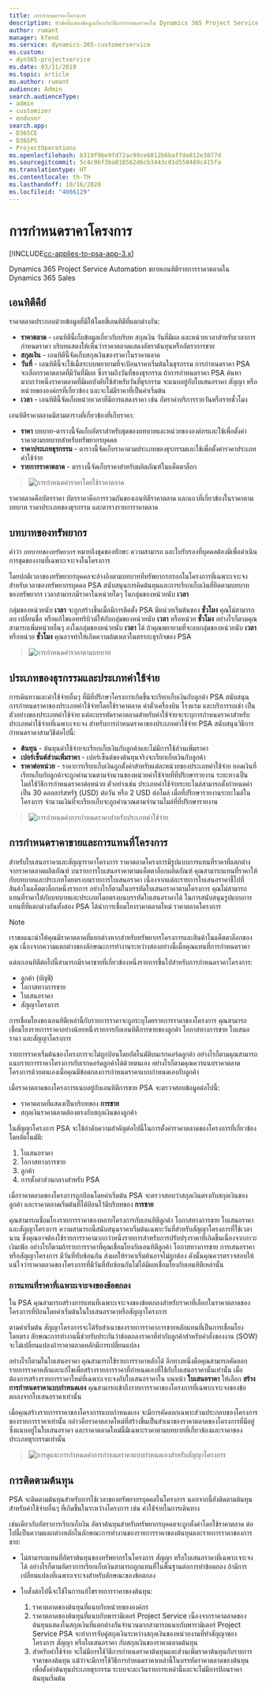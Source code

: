```yaml
---
title: การกำหนดราคาโครงการ
description: หัวข้อนี้แสดงข้อมูลเกี่ยวกับวิธีการกำหนดราคาใน Dynamics 365 Project Service Automation
author: rumant
manager: kfend
ms.service: dynamics-365-customerservice
ms.custom:
- dyn365-projectservice
ms.date: 03/11/2019
ms.topic: article
ms.author: rumant
audience: Admin
search.audienceType:
- admin
- customizer
- enduser
search.app:
- D365CE
- D365PS
- ProjectOperations
ms.openlocfilehash: b319f9be9fd72ac99ce6012b6baffde812e3077d
ms.sourcegitcommit: 5c4c9bf3ba018562d6cb3443c01d550489c415fa
ms.translationtype: HT
ms.contentlocale: th-TH
ms.lasthandoff: 10/16/2020
ms.locfileid: "4086129"
---
```

# <a name="project-pricing"></a>การกำหนดราคาโครงการ 

[!INCLUDE[cc-applies-to-psa-app-3.x](../includes/cc-applies-to-psa-app-3x.md)]

Dynamics 365 Project Service Automation ขยายเอนทิตีรายการราคาตลาดใน Dynamics 365 Sales 

## <a name="key-entities"></a>เอนทิตีคีย์

ราคาตลาดประกอบด้วยข้อมูลที่มีให้โดยสี่เอนทิตีที่แตกต่างกัน:

- **ราคาตลาด** - เอนทิตีนี้เก็บข้อมูลเกี่ยวกับบริบท สกุลเงิน วันที่มีผล และหน่วยเวลาสำหรับเวลาการกำหนดราคา บริบทแสดงให้เห็นว่าราคาตลาดแสดงอัตราต้นทุนหรืออัตราการขาย 
- **สกุลเงิน** - เอนทิตีนี้จัดเก็บสกุลเงินของราคาในราคาตลาด 
- **วันที่** - เอนทิตีนี้จะใช้เมื่อระบบพยายามที่จะป้อนราคาเริ่มต้นในธุรกรรม การกำหนดราคา PSA จะเลือกราคาตลาดที่มีวันที่มีผล ซึ่งรวมถึงวันที่ของธุรกรรม ถ้าการกำหนดราคา PSA ค้นหามากกว่าหนึ่งราคาตลาดที่มีผลบังคับใช้สำหรับวันที่ธุรกรรม จะแนบอยู่กับใบเสนอราคา สัญญา หรือหน่วยขององค์กรที่เกี่ยวข้อง และจะไม่มีราคาที่เป็นค่าเริ่มต้น 
- **เวลา** - เอนทิตีนี้จัดเก็บหน่วยเวลาที่มีการแสดงราคา เช่น อัตราค่าบริการรายวันหรือรายชั่วโมง 

เอนทิตีราคาตลาดมีสามตารางที่เกี่ยวข้องที่เก็บราคา:

  - **ราคา** บทบาท-ตารางนี้จัดเก็บอัตราสำหรับชุดของบทบาทและหน่วยขององค์กรและใช้เพื่อตั้งค่าราคาตามบทบาทสำหรับทรัพยากรบุคคล
  - **ราคาประเภทธุรกรรม** - ตารางนี้จัดเก็บราคาตามประเภทของธุรกรรมและใช้เพื่อตั้งค่าราคาประเภทค่าใช้จ่าย
  - **รายการราคาตลาด** - ตารางนี้จัดเก็บราคาสำหรับผลิตภัณฑ์ในแค็ตตาล็อก

> ![การกำหนดค่าราคาโดยใช้ราคาตลาด](media/basic-guide-12.png)
 
ราคาตลาดคือบัตรราคา บัตรราคาคือการรวมกันของเอนทิตีราคาตลาด และแถวที่เกี่ยวข้องในราคาตามบทบาท ราคาประเภทของธุรกรรม และตารางรายการาคาตลาด

## <a name="resource-roles"></a>บทบาทของทรัพยากร

คำว่า *บทบาทของทรัพยากร* หมายถึงชุดของทักษะ ความสามารถ และใบรับรองที่บุคคลต้องมีเพื่อดำเนินการชุดของงานที่เฉพาะเจาะจงในโครงการ

โดยปกติเวลาของทรัพยากรบุคคลจะอ้างอิงตามบทบาทที่ทรัพยากรกรอกในโครงการที่เฉพาะเจาะจง สำหรับเวลาของทรัพยากรบุคคล PSA สนับสนุนการคิดต้นทุนและการเรียกเก็บเงินที่ยึดตามบทบาทของทรัพยากร เวลาสามารถมีราคาในหน่วยใดๆ ในกลุ่มของหน่วยนับ **เวลา**

กลุ่มของหน่วยนับ **เวลา** จะถูกสร้างขึ้นเมื่อมีการติดตั้ง PSA มีหน่วยเริ่มต้นของ **ชั่วโมง** คุณไม่สามารถลบ เปลี่ยนชื่อ หรือแก้ไขแอททริบิวต์ให้กับกลุ่มของหน่วยนับ **เวลา** หรือหน่วย **ชั่วโมง** อย่างไรก็ตามคุณสามารถเพิ่มหน่วยอื่นๆ ลงในกลุ่มของหน่วยนับ **เวลา** ได้ ถ้าคุณพยายามที่จะลบกลุ่มของหน่วยนับ **เวลา** หรือหน่วย **ชั่วโมง** คุณอาจทำให้เกิดความล้มเหลวในตรรกะธุรกิจของ PSA

> ![การกำหนดค่าราคาตามบทบาท](media/basic-guide-13.png)
 
## <a name="transaction-categories-and-expense-categories"></a>ประเภทของธุรกรรมและประเภทค่าใช้จ่าย

การเดินทางและค่าใช้จ่ายอื่นๆ ที่มีที่ปรึกษาโครงการเกิดขึ้นจะเรียกเก็บเงินกับลูกค้า PSA สนับสนุนการกำหนดราคาของประเภทค่าใช้จ่ายโดยใช้ราคาตลาด ค่าตั๋วเครื่องบิน โรงแรม และบริการรถเช่า เป็นตัวอย่างของประเภทค่าใช้จ่าย แต่ละบรรทัดราคาตลาดสำหรับค่าใช้จ่ายจะระบุการกำหนดราคาสำหรับประเภทค่าใช้จ่ายที่เฉพาะเจาะจง สำหรับการกำหนดราคาของประเภทค่าใช้จ่าย PSA สนับสนุนวิธีการกำหนดราคาสามวิธีต่อไปนี้:

- **ต้นทุน** - ต้นทุนค่าใช้จ่ายจะเรียกเก็บเงินกับลูกค้าและไม่มีการใช้ส่วนเพิ่มราคา
- **เปอร์เซ็นต์ส่วนเพิ่มราคา** - เปอร์เซ็นต์ของต้นทุนจริงจะเรียกเก็บเงินกับลูกค้า 
- **ราคาต่อหน่วย** - ราคาการเรียกเก็บเงินถูกตั้งค่าสำหรับแต่ละหน่วยของประเภทค่าใช้จ่าย ยอดเงินที่เรียกเก็บกับลูกค้าจะถูกคำนวณตามจำนวนของหน่วยค่าใช้จ่ายที่ที่ปรึกษารายงาน ระยะทางเป็นไมล์ใช้วิธีการกำหนดราคาต่อหน่วย ตัวอย่างเช่น ประเภทค่าใช้จ่ายระยะไมล์สามารถตั้งกำหนดค่าเป็น 30 ดอลลาร์สหรัฐ (USD) ต่อวัน หรือ 2 USD ต่อไมล์ เมื่อที่ปรึกษารายงานระยะไมล์ในโครงการ จำนวนเงินที่จะเรียกเก็บจะถูกคำนวณตามจำนวนไมล์ที่ที่ปรึกษารายงาน

> ![การกำหนดค่าการกำหนดราคาสำหรับประเภทค่าใช้จ่าย](media/basic-guide-14.png)
 
## <a name="project-sales-pricing-and-overrides"></a>การกำหนดราคาขายและการแทนที่โครงการ

สำหรับใบเสนอราคาและสัญญาราคาโครงการ ราคาตลาดโครงการมีรูปแบบการแทนที่ราคาที่แตกต่างจากราคาตลาดผลิตภัณฑ์ บนรายการใบเสนอราคาตามแค็ตตาล็อกผลิตภัณฑ์ คุณสามารถแทนที่ราคาให้กับบทบาทและประเภทโดยตรงบนรายการใบเสนอราคา เนื่องจากแต่ละรายการใบเสนอราคาชี้ไปที่สินค้าในแค็ตตาล็อกหนึ่งรายการ อย่างไรก็ตามในบรรทัดใบเสนอราคาตามโครงการ คุณไม่สามารถแทนที่ราคาให้กับบทบาทและประเภทโดยตรงบนบรรทัดใบเสนอราคาได้ ในการสนับสนุนรูปแบบการแทนที่ที่แตกต่างกันทั้งสอง PSA ได้นำการเชื่อมโยงราคาตลาดใหม่ ราคาตลาดโครงการ

> [!NOTE]
> เราขอแนะนำให้คุณมีราคาตลาดที่แยกต่างหากสำหรับทรัพยากรโครงการและสินค้าในแค็ตตาล็อกของคุณ เนื่องจากความแตกต่างของลักษณะการทำงานระหว่างสองอย่างนี้เมื่อคุณแทนที่การกำหนดราคา

แต่ละเอนทิตีต่อไปนี้สามารถมีราคาขายที่เกี่ยวข้องหนึ่งรายการขึ้นไปสำหรับการกำหนดราคาโครงการ:

- ลูกค้า (บัญชี) 
- โอกาสทางการขาย 
- ใบเสนอราคา 
- สัญญาโครงการ

การเชื่อมโยงของเอนทิตีเหล่านี้กับรายการราคาจะถูกระบุโดยรายการราคาของโครงการ คุณสามารถเชื่อมโยงรายการราคาอย่างน้อยหนึ่งรายการกับเอนทิตีการขายของลูกค้า โอกาสทางการขาย ใบเสนอราคา และสัญญาโครงการ

รายการราคาเริ่มต้นของโครงการจะไม่ถูกป้อนโดยอัตโนมัติบนเรกคอร์ดลูกค้า อย่างไรก็ตามคุณสามารถแนบรายการราคาโครงการกับเรกคอร์ดลูกค้าได้ด้วยตนเอง อย่างไรก็ตามคุณควรแนบราคาตลาดโครงการด้วยตนเองเมื่อคุณมีข้อตกลงการกำหนดราคาแบบกำหนดเองกับลูกค้า 

เมื่อราคาตลาดของโครงการแนบอยู่กับเอนทิตีการขาย PSA จะตรวจสอบข้อมูลต่อไปนี้:

- ราคาตลาดที่แสดงเป็นบริบทของ **การขาย** 
- สกุลเงินราคาตลาดต้องตรงกับสกุลเงินของลูกค้า 

ในสัญญาโครงการ PSA จะใช้ลำดับความสำคัญต่อไปนี้ในการตั้งค่าราคาตลาดของโครงการที่เกี่ยวข้องโดยอัตโนมัติ:

1. ใบเสนอราคา
2. โอกาสทางการขาย
3. ลูกค้า 
4. การตั้งค่าส่วนกลางสำหรับ PSA

เมื่อราคาตลาดของโครงการถูกป้อนโดยค่าเริ่มต้น PSA จะตรวจสอบว่าสกุลเงินตรงกับสกุลเงินของลูกค้า และราคาตลาดเริ่มต้นที่ได้ป้อนไว้มีบริบทของ **การขาย**

คุณสามารถเชื่อมโยงรายการราคาของหลายโครงการกับเอนทิตีลูกค้า โอกาสทางการขาย ใบเสนอราคา และสัญญาโครงการ ความสามารถนี้สนับสนุนราคาเริ่มต้นเฉพาะวันที่สำหรับสัญญาโครงการที่ใช้เวลานาน ซึ่งคุณอาจต้องใช้รายการราคามากกว่าหนึ่งรายการสำหรับการปรับปรุงราคาที่เกิดขึ้นเนื่องจากภาวะเงินเฟ้อ อย่างไรก็ตามถ้ารายการราคาที่คุณเชื่อมโยงกับเอนทิตีลูกค้า โอกาสทางการขาย การเสนอราคา หรือสัญญาโครงการ มีวันที่ทับซ้อนกัน ส่งผลให้ราคาเริ่มต้นอาจไม่ถูกต้อง ดังนั้นคุณควรตรวจสอบให้แน่ใจว่าราคาตลาดของโครงการที่มีวันที่ทับซ้อนกันไม่ได้มีผลเชื่อมโยงกับเอนทิตีเหล่านั้น

### <a name="deal-specific-price-overrides"></a>การแทนที่ราคาที่เฉพาะเจาะจงของข้อตกลง

ใน PSA คุณสามารถสร้างการแทนที่เฉพาะเจาะจงของข้อตกลงสำหรับราคาที่เลือกในราคาตลาดของโครงการที่ป้อนโดยค่าเริ่มต้นในใบเสนอราคาหรือสัญญาโครงการ

ตามค่าเริ่มต้น สัญญาโครงการจะได้รับสำเนาของรายการราคาการขายหลักแทนที่เป็นการเชื่อมโยงโดยตรง ลักษณะการทำงานนี้ช่วยรับประกันว่าข้อตกลงราคาที่ทำกับลูกค้าสำหรับคำสั่งของงาน (SOW) จะไม่เปลี่ยนแปลงถ้าราคาตลาดหลักมีการเปลี่ยนแปลง

อย่างไรก็ตามในใบเสนอราคา คุณสามารถใช้รายการราคาหลักได้ อีกทางหนึ่งคือคุณสามารถคัดลอกรายการราคาหลักและแก้ไขเพื่อสร้างรายการราคาที่กำหนดเองที่ใช้กับใบเสนอราคานั้นเท่านั้น เมื่อต้องการสร้างรายการราคาใหม่ที่เฉพาะเจาะจงกับใบเสนอราคาใน บนหน้า **ใบเสนอราคา** ให้เลือก **สร้างการกำหนดราคาแบบกำหนดเอง** คุณสามารถเข้าถึงรายการราคาของโครงการที่เฉพาะเจาะจงของข้อตกลงจากใบเสนอราคาเท่านั้น 

เมื่อคุณสร้างรายการราคาของโครงการแบบกำหนดเอง จะมีการคัดลอกเฉพาะส่วนประกอบของโครงการของรายการราคาเท่านั้น กล่าวคือราคาตลาดใหม่ที่สร้างขึ้นเป็นสำเนาของราคาตลาดของโครงการที่มีอยู่ ซึ่งแนบอยู่ในใบเสนอราคา และราคาตลาดใหม่นี้มีเฉพาะราคาตามบทบาทที่เกี่ยวข้องและราคาของประเภทธุรกรรมเท่านั้น

> ![การดูและการกำหนดค่าการกำหนดราคาแบบกำหนดเองสำหรับสัญญาโครงการ](media/basic-guide-15.png)
  
## <a name="tracking-costs"></a>การติดตามต้นทุน

PSA จะติดตามต้นทุนสำหรับการใช้เวลาของทรัพยากรบุคคลในโครงการ นอกจากนี้ยังติดตามต้นทุนสำหรับค่าใช้จ่ายอื่นๆ ที่เกิดขึ้นในระหว่างโครงการ เช่น ค่าใช้จ่ายในการเดินทาง

เช่นเดียวกับอัตราการเรียกเก็บงิน อัตราต้นทุนสำหรับทรัพยากรบุคคลจะถูกตั้งค่าโดยใช้ราคาตลาด ต่อไปนี้เป็นความแตกต่างหลักในลักษณะการทำงานของรายการราคาของต้นทุนและรายการราคาของการขาย:

- ไม่สามารถแทนที่อัตราต้นทุนของทรัพยากรในโครงการ สัญญา หรือใบเสนอราคาที่เฉพาะเจาะจงได้ อย่างไรก็ตามอัตราการเรียกเก็บเงินสามารถถูกแทนที่ในพื้นฐานต่อการทำข้อตกลง ถ้ามีการเปลี่ยนแปลงที่เฉพาะเจาะจงสำหรับลักษณะของข้อตกลง 

- ใบสั่งต่อไปนี้จะใช้ในการแก้ไขรายการราคาของต้นทุน:

    1. ราคาตลาดของต้นทุนที่แนบกับหน่วยขององค์กร
    2. ราคาตลาดของต้นทุนที่แนบกับพารามิเตอร์ Project Service เนื่องจากราคาตลาดของต้นทุนแสดงในสกุลเงินที่แตกต่างกันจำนวนมากสามารถแนบกับพารามิเตอร์ Project Service PSA จะทำการจับคู่สกุลเงินระหว่างสกุลเงินของหน่วยงานที่ทำสัญญาของโครงการ สัญญา หรือใบเสนอราคา กับสกุลเงินของราคาตลาดต้นทุน
    3. สำหรับค่าใช้จ่าย จะไม่มีการใช้วิธีการกำหนดราคาต้นทุนและส่วนเพิ่มราคาต้นทุนกับรายการราคาของต้นทุน แม้ว่าจะมีการใช้วิธีการกำหนดราคาเหล่านี้ในบรรทัดราคาตลาดของต้นทุนเพื่อตั้งค่าต้นทุนประเภทธุรกรรม ระบบจะละเว้นรายการเหล่านี้และจะไม่มีการป้อนราคาต้นทุนเริ่มต้น
